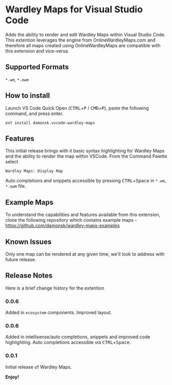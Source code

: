 # Wardley Maps for Visual Studio Code

Adds the ability to render and edit Wardley Maps within Visual Studio Code.  This extention leverages the engine from OnlineWardleyMaps.com and therefore all maps created using OnlineWardleyMaps are compatible with this extension and vice-versa.

## Supported Formats

`*.wm`, `*.owm`

## How to install

Launch VS Code Quick Open (<kbd>CTRL</kbd>+<kbd>P</kbd> / <kbd>CMD</kbd>+<kbd>P</kbd>), paste the following command, and press enter.

`ext install damonsk.vscode-wardley-maps`

## Features

This initial release brings with it basic syntax highlighting for Wardley Maps and the ability to render the map within VSCode.  From the Command Palette select 

`Wardley Maps: Display Map`

Auto completions and snippets accessible by pressing <kbd>CTRL</kbd>+<kbd>Space</kbd>
 in `*.wm`, `*.owm` file. 

## Example Maps

To understand the capabilities and features available from this extension, clone the following repository which contains example maps - <https://github.com/damonsk/wardley-maps-examples>

## Known Issues

Only one map can be rendered at any given time, we'll look to address with future release.

## Release Notes

Here is a brief change history for the extention 

### 0.0.6

Added in `ecosystem` components. Improved layout.

### 0.0.6

Added in intellisense/auto completions, snippets and improved code highlighting.  Auto completions accessible via <kbd>CTRL</kbd>+<kbd>Space</kbd>.

### 0.0.1

Initial release of Wardley Maps.

**Enjoy!**